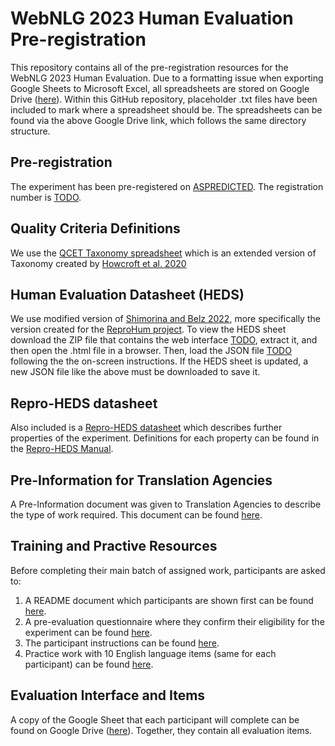 # WebNLG 2023 Human Evaluation Pre-registration
This repository contains all of the pre-registration resources for the WebNLG 2023 Human Evaluation.  Due to a formatting issue when exporting Google Sheets to Microsoft Excel, all spreadsheets are stored on Google Drive ([here](https://drive.google.com/drive/folders/1zIqOM45SAkZWPLQ4_ejqdpThmVrAbJu5?usp=sharing)).  Within this GitHub repository, placeholder .txt files have been included to mark where a spreadsheet should be.  The spreadsheets can be found via the above Google Drive link, which follows the same directory structure.

## Pre-registration
The experiment has been pre-registered on [ASPREDICTED](https://aspredicted.org).  The registration number is [TODO](#).

## Quality Criteria Definitions
We use the [QCET Taxonomy spreadsheet]() which is an extended version of Taxonomy created by [Howcroft et al. 2020](https://aclanthology.org/2020.inlg-1.23)

## Human Evaluation Datasheet (HEDS)
We use modified version of [Shimorina and Belz 2022](https://aclanthology.org/2022.humeval-1.6), more specifically the version created for the [ReproHum project](https://reprohum.github.io).  To view the HEDS sheet download the ZIP file that contains the web interface [TODO](#), extract it, and then open the .html file in a browser.  Then, load the JSON file [TODO](#) following the the on-screen instructions.  If the HEDS sheet is updated, a new JSON file like the above must be downloaded to save it.

## Repro-HEDS datasheet
Also included is a [Repro-HEDS datasheet]() which describes further properties of the experiment.  Definitions for each property can be found in the [Repro-HEDS Manual](#).

## Pre-Information for Translation Agencies
A Pre-Information document was given to Translation Agencies to describe the type of work required.  This document can be found [here](#).

## Training and Practive Resources
Before completing their main batch of assigned work, participants are asked to:
1. A README document which participants are shown first can be found [here](#).
2. A pre-evaluation questionnaire where they confirm their eligibility for the experiment can be found [here](#).
3. The participant instructions can be found [here](#).
4. Practice work with 10 English language items (same for each participant) can be found [here](#).


## Evaluation Interface and Items
A copy of the Google Sheet that each participant will complete can be found on Google Drive ([here](https://drive.google.com/drive/folders/1zIqOM45SAkZWPLQ4_ejqdpThmVrAbJu5?usp=sharing)).  Together, they contain all evaluation items.

